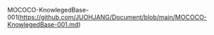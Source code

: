 MOCOCO-KnowlegedBase-001(https://github.com/JUOHJANG/Document/blob/main/MOCOCO-KnowlegedBase-001.md)
